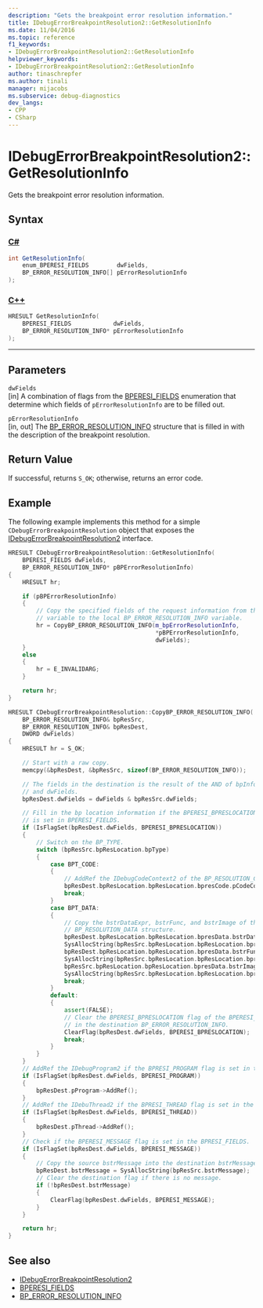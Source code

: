 ```yaml
---
description: "Gets the breakpoint error resolution information."
title: IDebugErrorBreakpointResolution2::GetResolutionInfo
ms.date: 11/04/2016
ms.topic: reference
f1_keywords:
- IDebugErrorBreakpointResolution2::GetResolutionInfo
helpviewer_keywords:
- IDebugErrorBreakpointResolution2::GetResolutionInfo
author: tinaschrepfer
ms.author: tinali
manager: mijacobs
ms.subservice: debug-diagnostics
dev_langs:
- CPP
- CSharp
---
```

# IDebugErrorBreakpointResolution2::GetResolutionInfo

Gets the breakpoint error resolution information.

## Syntax

### [C#](#tab/csharp)
```csharp
int GetResolutionInfo( 
    enum_BPERESI_FIELDS        dwFields,
    BP_ERROR_RESOLUTION_INFO[] pErrorResolutionInfo
);
```
### [C++](#tab/cpp)
```cpp
HRESULT GetResolutionInfo( 
    BPERESI_FIELDS            dwFields,
    BP_ERROR_RESOLUTION_INFO* pErrorResolutionInfo
);
```
---

## Parameters
`dwFields`\
[in] A combination of flags from the [BPERESI_FIELDS](../../../extensibility/debugger/reference/bperesi-fields.md) enumeration that determine which fields of `pErrorResolutionInfo` are to be filled out.

`pErrorResolutionInfo`\
[in, out] The [BP_ERROR_RESOLUTION_INFO](../../../extensibility/debugger/reference/bp-error-resolution-info.md) structure that is filled in with the description of the breakpoint resolution.

## Return Value
If successful, returns `S_OK`; otherwise, returns an error code.

## Example
The following example implements this method for a simple `CDebugErrorBreakpointResolution` object that exposes the [IDebugErrorBreakpointResolution2](../../../extensibility/debugger/reference/idebugerrorbreakpointresolution2.md) interface.

```cpp
HRESULT CDebugErrorBreakpointResolution::GetResolutionInfo(
    BPERESI_FIELDS dwFields,
    BP_ERROR_RESOLUTION_INFO* pBPErrorResolutionInfo)
{
    HRESULT hr;

    if (pBPErrorResolutionInfo)
    {
        // Copy the specified fields of the request information from the class member
        // variable to the local BP_ERROR_RESOLUTION_INFO variable.
        hr = CopyBP_ERROR_RESOLUTION_INFO(m_bpErrorResolutionInfo,
                                          *pBPErrorResolutionInfo,
                                          dwFields);
    }
    else
    {
        hr = E_INVALIDARG;
    }

    return hr;
}

HRESULT CDebugErrorBreakpointResolution::CopyBP_ERROR_RESOLUTION_INFO(
    BP_ERROR_RESOLUTION_INFO& bpResSrc,
    BP_ERROR_RESOLUTION_INFO& bpResDest,
    DWORD dwFields)
{
    HRESULT hr = S_OK;

    // Start with a raw copy.
    memcpy(&bpResDest, &bpResSrc, sizeof(BP_ERROR_RESOLUTION_INFO));

    // The fields in the destination is the result of the AND of bpInfoSrc.dwFields
    // and dwFields.
    bpResDest.dwFields = dwFields & bpResSrc.dwFields;

    // Fill in the bp location information if the BPERESI_BPRESLOCATION flag
    // is set in BPERESI_FIELDS.
    if (IsFlagSet(bpResDest.dwFields, BPERESI_BPRESLOCATION))
    {
        // Switch on the BP_TYPE.
        switch (bpResSrc.bpResLocation.bpType)
        {
            case BPT_CODE:
            {
                // AddRef the IDebugCodeContext2 of the BP_RESOLUTION_CODE structure.
                bpResDest.bpResLocation.bpResLocation.bpresCode.pCodeContext->AddRef();
                break;
            }
            case BPT_DATA:
            {
                // Copy the bstrDataExpr, bstrFunc, and bstrImage of the
                // BP_RESOLUTION_DATA structure.
                bpResDest.bpResLocation.bpResLocation.bpresData.bstrDataExpr =
                SysAllocString(bpResSrc.bpResLocation.bpResLocation.bpresData.bstrDataExpr);
                bpResDest.bpResLocation.bpResLocation.bpresData.bstrFunc =
                SysAllocString(bpResSrc.bpResLocation.bpResLocation.bpresData.bstrFunc);
                bpResSrc.bpResLocation.bpResLocation.bpresData.bstrImage =
                SysAllocString(bpResSrc.bpResLocation.bpResLocation.bpresData.bstrImage);
                break;
            }
            default:
            {
                assert(FALSE);
                // Clear the BPERESI_BPRESLOCATION flag of the BPERESI_FIELDS
                // in the destination BP_ERROR_RESOLUTION_INFO.
                ClearFlag(bpResDest.dwFields, BPERESI_BPRESLOCATION);
                break;
            }
        }
    }
    // AddRef the IDebugProgram2 if the BPRESI_PROGRAM flag is set in the BPRESI_FIELDS.
    if (IsFlagSet(bpResDest.dwFields, BPERESI_PROGRAM))
    {
        bpResDest.pProgram->AddRef();
    }
    // AddRef the IDebuThread2 if the BPRESI_THREAD flag is set in the BPRESI_FIELDS.
    if (IsFlagSet(bpResDest.dwFields, BPERESI_THREAD))
    {
        bpResDest.pThread->AddRef();
    }
    // Check if the BPERESI_MESSAGE flag is set in the BPRESI_FIELDS.
    if (IsFlagSet(bpResDest.dwFields, BPERESI_MESSAGE))
    {
        // Copy the source bstrMessage into the destination bstrMessage.
        bpResDest.bstrMessage = SysAllocString(bpResSrc.bstrMessage);
        // Clear the destination flag if there is no message.
        if (!bpResDest.bstrMessage)
        {
            ClearFlag(bpResDest.dwFields, BPERESI_MESSAGE);
        }
    }

    return hr;
}
```

## See also

- [IDebugErrorBreakpointResolution2](../../../extensibility/debugger/reference/idebugerrorbreakpointresolution2.md)
- [BPERESI_FIELDS](../../../extensibility/debugger/reference/bperesi-fields.md)
- [BP_ERROR_RESOLUTION_INFO](../../../extensibility/debugger/reference/bp-error-resolution-info.md)
